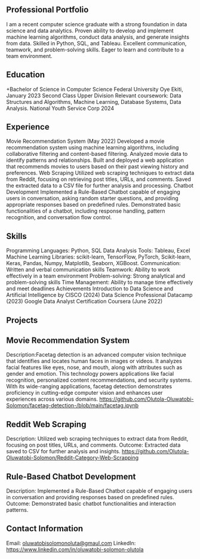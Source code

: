 ## Professional Portfolio

I am a recent computer science graduate with a strong foundation in data science and data analytics. Proven ability to develop and implement machine learning algorithms, conduct data analysis, and generate insights from data. Skilled in Python, SQL, and Tableau. Excellent communication, teamwork, and problem-solving skills. Eager to learn and contribute to a team environment.

## Education
+Bachelor of Science in Computer Science
Federal University Oye Ekiti, January 2023
Second Class Upper Division
Relevant coursework: Data Structures and Algorithms, Machine Learning, Database Systems, Data Analysis.
National Youth Service Corp
2024
## Experience
Movie Recommendation System (May 2022)
Developed a movie recommendation system using machine learning algorithms, including collaborative filtering and content-based filtering.
Analyzed movie data to identify patterns and relationships.
Built and deployed a web application that recommends movies to users based on their past viewing history and preferences.
Web Scraping
Utilized web scraping techniques to extract data from Reddit, focusing on retrieving post titles, URLs, and comments.
Saved the extracted data to a CSV file for further analysis and processing.
Chatbot Development
Implemented a Rule-Based Chatbot capable of engaging users in conversation, asking random starter questions, and providing appropriate responses based on predefined rules.
Demonstrated basic functionalities of a chatbot, including response handling, pattern recognition, and conversation flow control.

## Skills

Programming Languages: Python, SQL
Data Analysis Tools: Tableau, Excel
Machine Learning Libraries: scikit-learn, TensorFlow, PyTorch, Scikit-learn, Keras, Pandas, Numpy, Matplotlib, Seaborn, XGBoost.
Communication: Written and verbal communication skills
Teamwork: Ability to work effectively in a team environment
Problem-solving: Strong analytical and problem-solving skills
Time Management: Ability to manage time effectively and meet deadlines
Achievements
Introduction to Data Science and Artificial Intelligence by CISCO (2024)
Data Science Professional Datacamp (2023)
Google Data Analyst Certification Coursera (June 2022)

## Projects

## Movie Recommendation System
Description:Facetag detection is an advanced computer vision technique that identifies and locates human faces in images or videos. It analyzes facial features like eyes, nose, and mouth, along with attributes such as gender and emotion. This technology powers applications like facial recognition, personalized content recommendations, and security systems. With its wide-ranging applications, facetag detection demonstrates proficiency in cutting-edge computer vision and enhances user experiences across various domains.
https://github.com/Olutola-Oluwatobi-Solomon/facetag-detection-/blob/main/facetag.ipynb

## Reddit Web Scraping
Description: Utilized web scraping techniques to extract data from Reddit, focusing on post titles, URLs, and comments.
Outcome: Extracted data saved to CSV for further analysis and insights. 
https://github.com/Olutola-Oluwatobi-Solomon/Reddit-Category-Web-Scrapping

## Rule-Based Chatbot Development
Description: Implemented a Rule-Based Chatbot capable of engaging users in conversation and providing responses based on predefined rules.
Outcome: Demonstrated basic chatbot functionalities and interaction patterns.

## Contact Information
Email: oluwatobisolomonoluta@gmaul.com
LinkedIn: https://www.linkedin.com/in/oluwatobi-solomon-olutola

